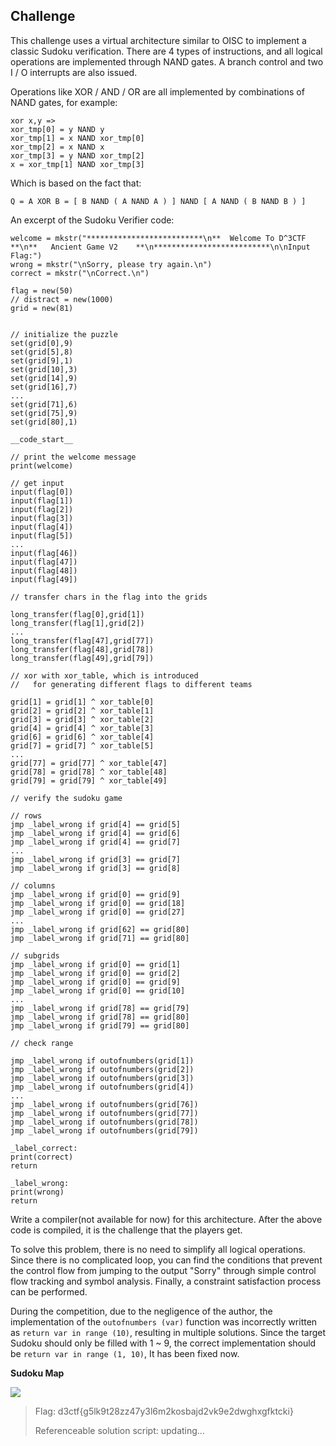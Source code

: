 ## Challenge 

This challenge uses a virtual architecture similar to OISC to implement a classic Sudoku verification. There are 4 types of instructions, and all logical operations are implemented through NAND gates. A branch control and two I / O interrupts are also issued.

Operations like XOR / AND / OR are all implemented by combinations of NAND gates, for example:

```
xor x,y =>
xor_tmp[0] = y NAND y
xor_tmp[1] = x NAND xor_tmp[0]
xor_tmp[2] = x NAND x
xor_tmp[3] = y NAND xor_tmp[2]
x = xor_tmp[1] NAND xor_tmp[3]
```

Which is based on the fact that:

```
Q = A XOR B = [ B NAND ( A NAND A ) ] NAND [ A NAND ( B NAND B ) ]
```

An excerpt of the Sudoku Verifier code:

```
welcome = mkstr("**************************\n**  Welcome To D^3CTF   **\n**   Ancient Game V2    **\n**************************\n\nInput Flag:")
wrong = mkstr("\nSorry, please try again.\n")
correct = mkstr("\nCorrect.\n")

flag = new(50)
// distract = new(1000)
grid = new(81)


// initialize the puzzle
set(grid[0],9)
set(grid[5],8)
set(grid[9],1)
set(grid[10],3)
set(grid[14],9)
set(grid[16],7)
...
set(grid[71],6)
set(grid[75],9)
set(grid[80],1)

__code_start__

// print the welcome message
print(welcome)

// get input
input(flag[0])
input(flag[1])
input(flag[2])
input(flag[3])
input(flag[4])
input(flag[5])
...
input(flag[46])
input(flag[47])
input(flag[48])
input(flag[49])

// transfer chars in the flag into the grids

long_transfer(flag[0],grid[1])
long_transfer(flag[1],grid[2])
...
long_transfer(flag[47],grid[77])
long_transfer(flag[48],grid[78])
long_transfer(flag[49],grid[79])

// xor with xor_table, which is introduced 
//   for generating different flags to different teams

grid[1] = grid[1] ^ xor_table[0]
grid[2] = grid[2] ^ xor_table[1]
grid[3] = grid[3] ^ xor_table[2]
grid[4] = grid[4] ^ xor_table[3]
grid[6] = grid[6] ^ xor_table[4]
grid[7] = grid[7] ^ xor_table[5]
...
grid[77] = grid[77] ^ xor_table[47]
grid[78] = grid[78] ^ xor_table[48]
grid[79] = grid[79] ^ xor_table[49]

// verify the sudoku game

// rows
jmp _label_wrong if grid[4] == grid[5]
jmp _label_wrong if grid[4] == grid[6]
jmp _label_wrong if grid[4] == grid[7]
...
jmp _label_wrong if grid[3] == grid[7]
jmp _label_wrong if grid[3] == grid[8]

// columns
jmp _label_wrong if grid[0] == grid[9]
jmp _label_wrong if grid[0] == grid[18]
jmp _label_wrong if grid[0] == grid[27]
...
jmp _label_wrong if grid[62] == grid[80]
jmp _label_wrong if grid[71] == grid[80]

// subgrids
jmp _label_wrong if grid[0] == grid[1]
jmp _label_wrong if grid[0] == grid[2]
jmp _label_wrong if grid[0] == grid[9]
jmp _label_wrong if grid[0] == grid[10]
...
jmp _label_wrong if grid[78] == grid[79]
jmp _label_wrong if grid[78] == grid[80]
jmp _label_wrong if grid[79] == grid[80]

// check range

jmp _label_wrong if outofnumbers(grid[1])
jmp _label_wrong if outofnumbers(grid[2])
jmp _label_wrong if outofnumbers(grid[3])
jmp _label_wrong if outofnumbers(grid[4])
...
jmp _label_wrong if outofnumbers(grid[76])
jmp _label_wrong if outofnumbers(grid[77])
jmp _label_wrong if outofnumbers(grid[78])
jmp _label_wrong if outofnumbers(grid[79])

_label_correct:
print(correct)
return

_label_wrong:
print(wrong)
return
```

Write a compiler(not available for now) for this architecture. After the above code is compiled, it is the challenge that the players get.

To solve this problem, there is no need to simplify all logical operations. Since there is no complicated loop, you can find the conditions that prevent the control flow from jumping to the output "Sorry" through simple control flow tracking and symbol analysis. Finally, a constraint satisfaction process can be performed.

During the competition, due to the negligence of the author, the implementation of the `outofnumbers (var)` function was incorrectly written as `return var in range (10)`, resulting in multiple solutions. Since the target Sudoku should only be filled with 1 ~ 9, the correct implementation should be `return var in range (1, 10)`, It has been fixed now.

**Sudoku Map**

![](https://i.imgur.com/PrzmyEu.png)

> Flag: d3ctf{g5lk9t28zz47y3l6m2kosbajd2vk9e2dwghxgfktcki}
>
> Referenceable solution script: updating...

